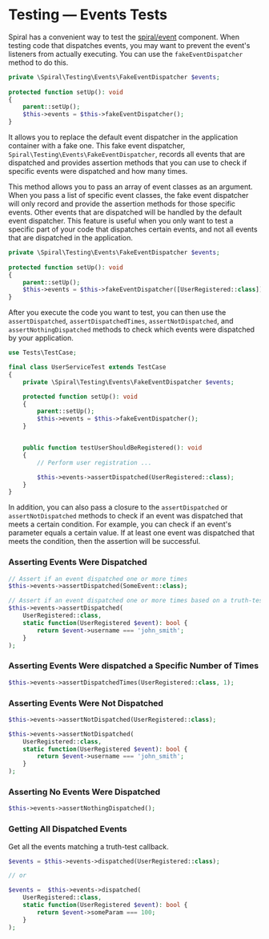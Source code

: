 # Testing — Events Tests

Spiral has a convenient way to test the [spiral/event](../advanced/events.md) component. When testing code
that dispatches events, you may want to prevent the event's listeners from actually executing. You can use the
`fakeEventDispatcher` method to do this.

```php
private \Spiral\Testing\Events\FakeEventDispatcher $events;
    
protected function setUp(): void
{
    parent::setUp();
    $this->events = $this->fakeEventDispatcher();
}
```

It allows you to replace the default event dispatcher in the application container with a fake one. This fake event
dispatcher, `Spiral\Testing\Events\FakeEventDispatcher`, records all events that are dispatched and provides assertion
methods that you can use to check if specific events were dispatched and how many times.

This method allows you to pass an array of event classes as an argument. When you pass a list of specific event classes,
the fake event dispatcher will only record and provide the assertion methods for those specific events. Other events
that are dispatched will be handled by the default event dispatcher. This feature is useful when you only want to test
a specific part of your code that dispatches certain events, and not all events that are dispatched in the application.

```php
private \Spiral\Testing\Events\FakeEventDispatcher $events;
    
protected function setUp(): void
{
    parent::setUp();
    $this->events = $this->fakeEventDispatcher([UserRegistered::class]);
}
```

After you execute the code you want to test, you can then use the `assertDispatched`, `assertDispatchedTimes`,
`assertNotDispatched`, and `assertNothingDispatched` methods to check which events were dispatched by your application.

```php
use Tests\TestCase;

final class UserServiceTest extends TestCase
{
    private \Spiral\Testing\Events\FakeEventDispatcher $events;

    protected function setUp(): void
    {
        parent::setUp();
        $this->events = $this->fakeEventDispatcher();
    }


    public function testUserShouldBeRegistered(): void
    {
        // Perform user registration ...

        $this->events->assertDispatched(UserRegistered::class);
    }
}
```

In addition, you can also pass a closure to the `assertDispatched` or `assertNotDispatched` methods to check if an event
was dispatched that meets a certain condition. For example, you can check if an event's parameter equals a certain
value. If at least one event was dispatched that meets the condition, then the assertion will be successful.

### Asserting Events Were Dispatched

```php
// Assert if an event dispatched one or more times
$this->events->assertDispatched(SomeEvent::class);

// Assert if an event dispatched one or more times based on a truth-test callback.
$this->events->assertDispatched(
    UserRegistered::class, 
    static function(UserRegistered $event): bool {
        return $event->username === 'john_smith';
    }
);
```

### Asserting Events Were dispatched a Specific Number of Times

```php
$this->events->assertDispatchedTimes(UserRegistered::class, 1);
```

### Asserting Events Were Not Dispatched

```php
$this->events->assertNotDispatched(UserRegistered::class);

$this->events->assertNotDispatched(
    UserRegistered::class, 
    static function(UserRegistered $event): bool {
        return $event->username === 'john_smith';
    }
);
```

### Asserting No Events Were Dispatched

```php
$this->events->assertNothingDispatched();
```

### Getting All Dispatched Events

Get all the events matching a truth-test callback.

```php
$events = $this->events->dispatched(UserRegistered::class);

// or

$events =  $this->events->dispatched(
    UserRegistered::class, 
    static function(UserRegistered $event): bool {
        return $event->someParam === 100;
    }
);
```